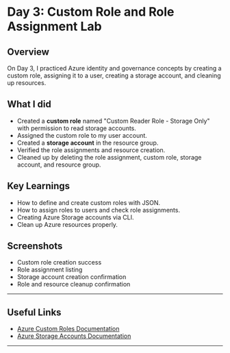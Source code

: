 # Day 3: Custom Role and Role Assignment Lab

## Overview
On Day 3, I practiced Azure identity and governance concepts by creating a custom role, assigning it to a user, creating a storage account, and cleaning up resources.

## What I did

- Created a **custom role** named "Custom Reader Role - Storage Only" with permission to read storage accounts.
- Assigned the custom role to my user account.
- Created a **storage account** in the resource group.
- Verified the role assignments and resource creation.
- Cleaned up by deleting the role assignment, custom role, storage account, and resource group.

## Key Learnings

- How to define and create custom roles with JSON.
- How to assign roles to users and check role assignments.
- Creating Azure Storage accounts via CLI.
- Clean up Azure resources properly.

## Screenshots
- Custom role creation success
- Role assignment listing
- Storage account creation confirmation
- Role and resource cleanup confirmation

---

## Useful Links

- [Azure Custom Roles Documentation](https://learn.microsoft.com/en-us/azure/role-based-access-control/custom-roles)
- [Azure Storage Accounts Documentation](https://learn.microsoft.com/en-us/azure/storage/common/storage-account-overview)

---

